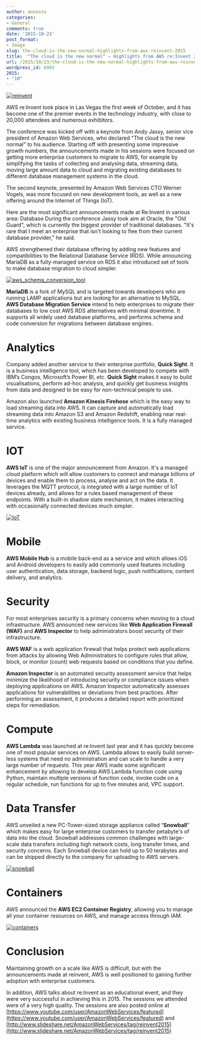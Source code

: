 ```yaml
---
author: aonesto
categories:
- General
comments: true
date: '2015-10-23'
post_format:
- Image
slug: the-cloud-is-the-new-normal-highlights-from-aws-reinvent-2015
title: '"The cloud is the new normal" – Highlights from AWS re:Invent 2015'
url: /2015/10/23/the-cloud-is-the-new-normal-highlights-from-aws-reinvent-2015/index.html
wordpress_id: 6992
2015:
- "10"
---
```



[![reinvent](/uploads/2015/10/reinvent.jpg)](/uploads/2015/10/reinvent.jpg)

AWS re:Invent took place in Las Vegas the first week of October, and it has become one of the premier events in the technology industry, with close to 20,000 attendees and numerous exhibitors.

The conference was kicked off with a keynote from Andy Jassy, senior vice president of Amazon Web Services, who declared "The cloud is the new normal" to his audience. Starting off with presenting some impressive growth numbers, the announcements made in his sessions were focused on getting more enterprise customers to migrate to AWS, for example by simplifying the tasks of collecting and analysing data, streaming data, moving large amount data to cloud and migrating existing databases to different database management systems in the cloud.

The second keynote, presented by Amazon Web Services CTO Werner Vogels, was more focused on new development tools, as well as a new offering around the Internet of Things (IoT).

Here are the most significant announcements made at Re:Invent in various area:
Database
During the conference Jassy took aim at Oracle, the "Old Guard", which is currently the biggest provider of traditional databases. "It's rare that I meet an enterprise that isn't looking to flee from their current database provider," he said.

AWS strengthened their database offering by adding new features and compatibilities to the Relational Database Service (RDS). While announcing MariaDB as a fully-managed service on RDS it also introduced set of tools to make database migration to cloud simpler.

[![aws_schema_conversion_tool](/uploads/2015/10/aws_schema_conversion_tool1.jpg)](/uploads/2015/10/aws_schema_conversion_tool1.jpg)

**MariaDB** is a fork of MySQL and is targeted towards developers who are running LAMP applications but are looking for an alternative to MySQL. **AWS Database Migration Service** intend to help enterprises to migrate their databases to low cost AWS RDS alternatives with minimal downtime. It supports all widely used database platforms, and performs schema and code conversion for migrations between database engines.


# Analytics


Company added another service to their enterprise portfolio, **Quick Sight**. It is a business intelligence tool, which has been developed to compete with IBM’s Congos, Microsoft’s Power BI, etc. **Quick Sight** makes it easy to build visualisations, perform ad-hoc analysis, and quickly get business insights from data and designed to be easy for non-technical people to use.

Amazon also launched **Amazon Kinesis Firehose** which is the easy way to load streaming data into AWS. It can capture and automatically load streaming data into Amazon S3 and Amazon Redshift, enabling near real-time analytics with existing business intelligence tools. It is a fully managed service.


# IOT


**AWS IoT** is one of the major announcement from Amazon. It's a managed cloud platform which will allow customers to connect and manage billions of devices and enable them to process, analyse and act on the data. It leverages the MQTT protocol, is integrated with a large number of IoT devices already, and allows for a rules based management of these endpoints. With a built-in shadow state mechanism, it makes interacting with occasionally connected devices much simpler.

[![IoT](/uploads/2015/10/IoT.png)](/uploads/2015/10/IoT.png)


# Mobile


**AWS Mobile Hub** is a mobile back-end as a service and which allows iOS and Android developers to easily add commonly used features including user authentication, data storage, backend logic, push notifications, content delivery, and analytics.


# Security


For most enterprises security is a primary concerns when moving to a cloud infrastructure. AWS announced new services like **Web Application Firewall (WAF)** and **AWS Inspector** to help administrators boost security of their infrastructure.

**AWS WAF** is a web application firewall that helps protect web applications from attacks by allowing Web Administrators to configure rules that allow, block, or monitor (count) web requests based on conditions that you define.

**Amazon Inspector** is an automated security assessment service that helps minimize the likelihood of introducing security or compliance issues when deploying applications on AWS. Amazon Inspector automatically assesses applications for vulnerabilities or deviations from best practices. After performing an assessment, it produces a detailed report with prioritized steps for remediation.


# Compute


**AWS Lambda** was launched at re:Invent last year and it has quickly become one of most popular services on AWS. Lambda allows to easily build server-less systems that need no administration and can scale to handle a very large number of requests. This year AWS made some significant enhancement by allowing to develop AWS Lambda function code using Python, maintain multiple versions of function code, invoke code on a regular schedule, run functions for up to five minutes and, VPC support.


# Data Transfer


AWS unveiled a new PC-Tower-sized storage appliance called “**Snowball**” which makes easy for large enterprise customers to transfer petabyte's of data into the cloud. Snowball addresses common challenges with large-scale data transfers including high network costs, long transfer times, and security concerns. Each Snowball device can hold up to 50 terabytes and can be shipped directly to the company for uploading to AWS servers.

[![snowball](/uploads/2015/10/snowball1.jpg)](/uploads/2015/10/snowball1.jpg)




# Containers


AWS announced the **AWS EC2 Container Registry**, allowing you to manage all your container resources on AWS, and manage access through IAM.

[![containers](/uploads/2015/10/containers4.jpg)](/uploads/2015/10/containers4.jpg)




# Conclusion


Maintaining growth on a scale like AWS is difficult, but with the announcements made at reinvent, AWS is well positioned to gaining further adoption with enterprise customers.

In addition, AWS talks about re:Invent as an educational event, and they were very successful in achieving this in 2015. The sessions we attended were of a very high quality. The sessions are also posted online at [https://www.youtube.com/user/AmazonWebServices/featured](https://www.youtube.com/user/AmazonWebServices/featured) and [http://www.slideshare.net/AmazonWebServices/tag/reinvent2015](http://www.slideshare.net/AmazonWebServices/tag/reinvent2015)
